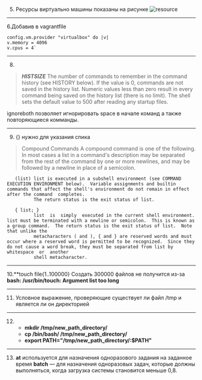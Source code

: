 5. Ресурсы виртуально машины показаны на рисунке
![resource](/res.png)

---

6.Добавив в vagrantfile  
````
config.vm.provider "virtualbox" do |v| 
v.memory = 4096
v.cpus = 4`
````
---

8.
>***HISTSIZE***
>The  number  of commands to remember in the command history (see HISTORY below).  If the value is 0, commands are not saved in the history list.  Numeric values less than zero result in every command being saved on the
>history list (there is no limit).  The shell sets the default value to 500 after reading any startup files.

ignoreboth позволяет игнорировать space в начале команд а также повторяющиеся комманды.

---
9. {} нужно для указания спика 

> Compound Commands
       A compound command is one of the following.  In most cases a list in a command's description may be separated from the rest of the command by one or more newlines, and may be followed by a newline in place of a semicolon.

       (list) list is executed in a subshell environment (see COMMAND EXECUTION ENVIRONMENT below).  Variable assignments and builtin commands that affect the shell's environment do not remain in effect after the command  completes.
              The return status is the exit status of list.

       { list; }
              list  is  simply  executed in the current shell environment.  list must be terminated with a newline or semicolon.  This is known as a group command.  The return status is the exit status of list.  Note that unlike the
              metacharacters ( and ), { and } are reserved words and must occur where a reserved word is permitted to be recognized.  Since they do not cause a word break, they must be separated from list by  whitespace  or  another
              shell metacharacter.

---

10.**touch file{1..100000}
Создать 300000 файлов не получится из-за **bash: /usr/bin/touch: Argument list too long**

---
11. Условное выражение, проверяющие существует ли файл 
/tmp и является ли он директорией
---
12. + **mkdir /tmp/new_path_directory/**
    + **cp /bin/bash/ /tmp/new_path_directory/**
    + **export PATH="/tmp/new_path_directory/:$PATH"**

---

13. **at** используется для назначения одноразового задания на заданное время
**batch** — для назначения одноразовых задач, которые должны выполняться, когда загрузка системы становится меньше 0,8.
